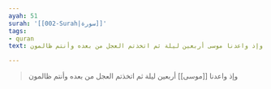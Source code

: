 ```yaml
---
ayah: 51
surah: '[[002-Surah|سورة]]'
tags:
- quran
text: وإذ واعدنا موسى أربعين ليلة ثم اتخذتم العجل من بعده وأنتم ظالمون

---
```

> وإذ واعدنا [[موسى]] أربعين ليلة ثم اتخذتم العجل من بعده وأنتم ظالمون
